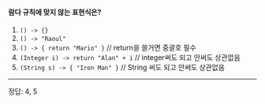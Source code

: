 #### 람다 규칙에 맞지 않는 표현식은?
1. `() -> {}`
2. `() -> "Raoul"`
3. `() -> { return "Mario" }` // return을 쓸거면 중괄호 필수
4. `(Integer i) -> return "Alan" + i` // integer써도 되고 안써도 상관없음
5. `(String s) -> { "Iron Man" }`  // String 써도 되고 안써도 상관없음
---
정답: 4, 5

